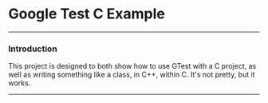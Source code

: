 # Google Test C Example

---

### Introduction

This project is designed to both show how to use GTest with a C project, as well as writing something like a class, in C++, within C. It's not pretty, but it works.


---